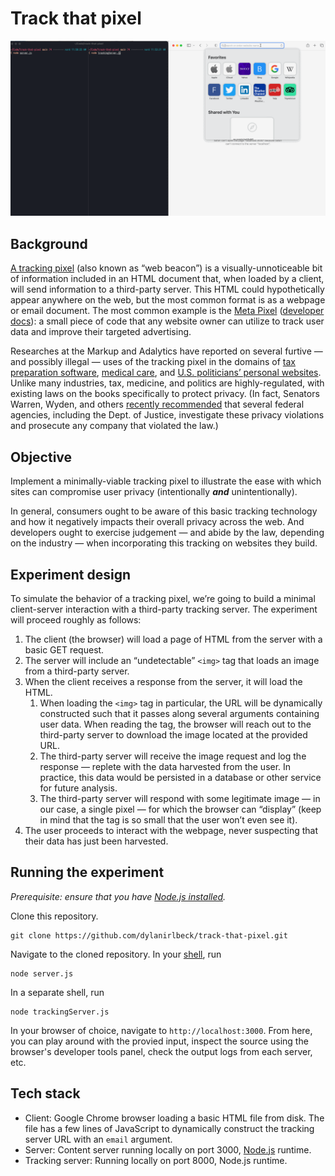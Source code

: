 # Track that pixel

![Tracking pixel demo](tracking_pixel.gif)

## Background

[A tracking pixel](https://en.wikipedia.org/wiki/Web_beacon) (also known as “web beacon”) is a visually-unnoticeable bit of information included in an HTML document that, when loaded by a client, will send information to a third-party server. This HTML could hypothetically appear anywhere on the web, but the most common format is as a webpage or email document. The most common example is the [Meta Pixel](https://www.facebook.com/business/tools/meta-pixel/) ([developer docs](https://developers.facebook.com/docs/meta-pixel)): a small piece of code that any website owner can utilize to track user data and improve their targeted advertising.

Researches at the Markup and Adalytics have reported on several furtive — and possibly illegal — uses of the tracking pixel in the domains of [tax preparation software](https://themarkup.org/pixel-hunt/2022/11/22/tax-filing-websites-have-been-sending-users-financial-information-to-facebook), [medical care](https://themarkup.org/pixel-hunt/2022/06/16/facebook-is-receiving-sensitive-medical-information-from-hospital-websites), and [U.S. politicians’ personal websites](https://adalytics.io/blog/is-congress-leaking-your-data). Unlike many industries, tax, medicine, and politics are highly-regulated, with existing laws on the books specifically to protect privacy. (In fact, Senators Warren, Wyden, and others [recently recommended](https://www.warren.senate.gov/oversight/reports/in-new-report-senators-warren-wyden-lawmakers-reveal-massive-likely-illegal-breach-of-taxpayer-privacy-by-tax-prep-companies-with-meta_call-for-agencies-to-investigate-prosecute) that several federal agencies, including the Dept. of Justice, investigate these privacy violations and prosecute any company that violated the law.)

## Objective

Implement a minimally-viable tracking pixel to illustrate the ease with which sites can compromise user privacy (intentionally **_and_** unintentionally).

In general, consumers ought to be aware of this basic tracking technology and how it negatively impacts their overall privacy across the web. And developers ought to exercise judgement — and abide by the law, depending on the industry — when incorporating this tracking on websites they build.

## Experiment design

To simulate the behavior of a tracking pixel, we’re going to build a minimal client-server interaction with a third-party tracking server. The experiment will proceed roughly as follows:

1. The client (the browser) will load a page of HTML from the server with a basic GET request.
2. The server will include an “undetectable” `<img>` tag that loads an image from a third-party server.
3. When the client receives a response from the server, it will load the HTML.
   1. When loading the `<img>` tag in particular, the URL will be dynamically constructed such that it passes along several arguments containing user data. When reading the tag, the browser will reach out to the third-party server to download the image located at the provided URL.
   2. The third-party server will receive the image request and log the response — replete with the data harvested from the user. In practice, this data would be persisted in a database or other service for future analysis.
   3. The third-party server will respond with some legitimate image — in our case, a single pixel — for which the browser can “display” (keep in mind that the tag is so small that the user won’t even see it).
4. The user proceeds to interact with the webpage, never suspecting that their data has just been harvested.

## Running the experiment

_Prerequisite: ensure that you have [Node.js
installed](https://nodejs.org/en)._

Clone this repository.

```
git clone https://github.com/dylanirlbeck/track-that-pixel.git
```

Navigate to the cloned repository. In your [shell](<https://en.wikipedia.org/wiki/Shell_(computing)>), run

```
node server.js
```

In a separate shell, run

```
node trackingServer.js
```

In your browser of choice, navigate to `http://localhost:3000`. From here, you
can play around with the provied input, inspect the source using the browser's
developer tools panel, check the output logs from each server, etc.

## Tech stack

- Client: Google Chrome browser loading a basic HTML file from disk. The file
  has a few lines of JavaScript to dynamically construct the tracking server URL
  with an `email` argument.
- Server: Content server running locally on port 3000, [Node.js](https://nodejs.org/en) runtime.
- Tracking server: Running locally on port 8000, Node.js runtime.

```

```
